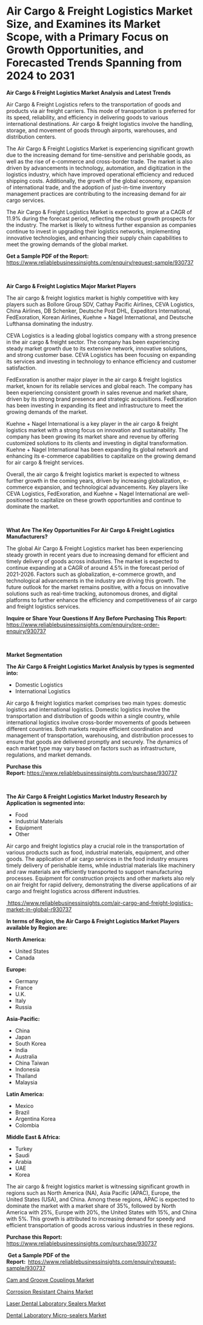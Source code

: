 <p><h1>Air Cargo & Freight Logistics Market Size, and Examines its Market Scope, with a Primary Focus on Growth Opportunities, and Forecasted Trends Spanning from 2024 to 2031</h1></p><p><strong>Air Cargo & Freight Logistics Market Analysis and Latest Trends</strong></p>
<p><p>Air Cargo & Freight Logistics refers to the transportation of goods and products via air freight carriers. This mode of transportation is preferred for its speed, reliability, and efficiency in delivering goods to various international destinations. Air cargo & freight logistics involve the handling, storage, and movement of goods through airports, warehouses, and distribution centers.</p><p>The Air Cargo & Freight Logistics Market is experiencing significant growth due to the increasing demand for time-sensitive and perishable goods, as well as the rise of e-commerce and cross-border trade. The market is also driven by advancements in technology, automation, and digitization in the logistics industry, which have improved operational efficiency and reduced shipping costs. Additionally, the growth of the global economy, expansion of international trade, and the adoption of just-in-time inventory management practices are contributing to the increasing demand for air cargo services.</p><p>The Air Cargo & Freight Logistics Market is expected to grow at a CAGR of 11.9% during the forecast period, reflecting the robust growth prospects for the industry. The market is likely to witness further expansion as companies continue to invest in upgrading their logistics networks, implementing innovative technologies, and enhancing their supply chain capabilities to meet the growing demands of the global market.</p></p>
<p><strong>Get a Sample PDF of the Report:&nbsp;</strong> <a href="https://www.reliablebusinessinsights.com/enquiry/request-sample/930737">https://www.reliablebusinessinsights.com/enquiry/request-sample/930737</a></p>
<p>&nbsp;</p>
<p><strong>Air Cargo & Freight Logistics Major Market Players</strong></p>
<p><p>The air cargo & freight logistics market is highly competitive with key players such as Bollore Group SDV, Cathay Pacific Airlines, CEVA Logistics, China Airlines, DB Schenker, Deutsche Post DHL, Expeditors International, FedExoration, Korean Airlines, Kuehne + Nagel International, and Deutsche Lufthansa dominating the industry.</p><p>CEVA Logistics is a leading global logistics company with a strong presence in the air cargo & freight sector. The company has been experiencing steady market growth due to its extensive network, innovative solutions, and strong customer base. CEVA Logistics has been focusing on expanding its services and investing in technology to enhance efficiency and customer satisfaction.</p><p>FedExoration is another major player in the air cargo & freight logistics market, known for its reliable services and global reach. The company has been experiencing consistent growth in sales revenue and market share, driven by its strong brand presence and strategic acquisitions. FedExoration has been investing in expanding its fleet and infrastructure to meet the growing demands of the market.</p><p>Kuehne + Nagel International is a key player in the air cargo & freight logistics market with a strong focus on innovation and sustainability. The company has been growing its market share and revenue by offering customized solutions to its clients and investing in digital transformation. Kuehne + Nagel International has been expanding its global network and enhancing its e-commerce capabilities to capitalize on the growing demand for air cargo & freight services.</p><p>Overall, the air cargo & freight logistics market is expected to witness further growth in the coming years, driven by increasing globalization, e-commerce expansion, and technological advancements. Key players like CEVA Logistics, FedExoration, and Kuehne + Nagel International are well-positioned to capitalize on these growth opportunities and continue to dominate the market.</p></p>
<p>&nbsp;</p>
<p><strong>What Are The Key Opportunities For Air Cargo & Freight Logistics Manufacturers?</strong></p>
<p><p>The global Air Cargo & Freight Logistics market has been experiencing steady growth in recent years due to increasing demand for efficient and timely delivery of goods across industries. The market is expected to continue expanding at a CAGR of around 4.5% in the forecast period of 2021-2026. Factors such as globalization, e-commerce growth, and technological advancements in the industry are driving this growth. The future outlook for the market remains positive, with a focus on innovative solutions such as real-time tracking, autonomous drones, and digital platforms to further enhance the efficiency and competitiveness of air cargo and freight logistics services.</p></p>
<p><strong>Inquire or Share Your Questions If Any Before Purchasing This Report:</strong> <a href="https://www.reliablebusinessinsights.com/enquiry/pre-order-enquiry/930737">https://www.reliablebusinessinsights.com/enquiry/pre-order-enquiry/930737</a></p>
<p>&nbsp;</p>
<p><strong>Market Segmentation</strong></p>
<p><strong>The Air Cargo & Freight Logistics Market Analysis by types is segmented into:</strong></p>
<p><ul><li>Domestic Logistics</li><li>International Logistics</li></ul></p>
<p><p>Air cargo & freight logistics market comprises two main types: domestic logistics and international logistics. Domestic logistics involve the transportation and distribution of goods within a single country, while international logistics involve cross-border movements of goods between different countries. Both markets require efficient coordination and management of transportation, warehousing, and distribution processes to ensure that goods are delivered promptly and securely. The dynamics of each market type may vary based on factors such as infrastructure, regulations, and market demands.</p></p>
<p><strong>Purchase this Report:&nbsp;</strong><a href="https://www.reliablebusinessinsights.com/purchase/930737">https://www.reliablebusinessinsights.com/purchase/930737</a></p>
<p>&nbsp;</p>
<p><strong>The Air Cargo & Freight Logistics Market Industry Research by Application is segmented into:</strong></p>
<p><ul><li>Food</li><li>Industrial Materials</li><li>Equipment</li><li>Other</li></ul></p>
<p><p>Air cargo and freight logistics play a crucial role in the transportation of various products such as food, industrial materials, equipment, and other goods. The application of air cargo services in the food industry ensures timely delivery of perishable items, while industrial materials like machinery and raw materials are efficiently transported to support manufacturing processes. Equipment for construction projects and other markets also rely on air freight for rapid delivery, demonstrating the diverse applications of air cargo and freight logistics across different industries.</p></p>
<p><a href="https://www.reliablebusinessinsights.com/air-cargo-and-freight-logistics-market-in-global-r930737">&nbsp;https://www.reliablebusinessinsights.com/air-cargo-and-freight-logistics-market-in-global-r930737</a></p>
<p><strong>In terms of Region, the Air Cargo & Freight Logistics Market Players available by Region are:</strong></p>
<p>
    <p> <strong> North America: </strong>
        <ul>
            <li>United States</li>
            <li>Canada</li>
        </ul>
        </p> 
    <p> <strong> Europe: </strong>
        <ul>
            <li>Germany</li>
            <li>France</li>
            <li>U.K.</li>
            <li>Italy</li>
            <li>Russia</li>
        </ul>
        </p> 
    <p> <strong> Asia-Pacific: </strong>
        <ul>
            <li>China</li>
            <li>Japan</li>
            <li>South Korea</li>
            <li>India</li>
            <li>Australia</li>
            <li>China Taiwan</li>
            <li>Indonesia</li>
            <li>Thailand</li>
            <li>Malaysia</li>
        </ul>
        </p> 
    <p> <strong> Latin America: </strong>
        <ul>
            <li>Mexico</li>
            <li>Brazil</li>
            <li>Argentina Korea</li>
            <li>Colombia</li>
        </ul>
        </p> 
    <p> <strong> Middle East & Africa: </strong>
        <ul>
            <li>Turkey</li>
            <li>Saudi</li>
            <li>Arabia</li>
            <li>UAE</li>
            <li>Korea</li>
        </ul>
    </p>
    </p>
<p><p>The air cargo & freight logistics market is witnessing significant growth in regions such as North America (NA), Asia Pacific (APAC), Europe, the United States (USA), and China. Among these regions, APAC is expected to dominate the market with a market share of 35%, followed by North America with 25%, Europe with 20%, the United States with 15%, and China with 5%. This growth is attributed to increasing demand for speedy and efficient transportation of goods across various industries in these regions.</p></p>
<p><strong>Purchase this Report: </strong><a href="https://www.reliablebusinessinsights.com/purchase/930737">https://www.reliablebusinessinsights.com/purchase/930737</a></p>
<p>&nbsp;<strong>Get a Sample PDF of the Report:&nbsp;&nbsp;</strong><a href="https://www.reliablebusinessinsights.com/enquiry/request-sample/930737">https://www.reliablebusinessinsights.com/enquiry/request-sample/930737</a></p>
<p><strong></strong></p>
<p><p><a href="https://medium.com/@lottierunte68/cam-and-groove-couplings-market-size-is-growing-at-cagr-of-5-4-c7e0378a37aa">Cam and Groove Couplings Market</a></p><p><a href="https://medium.com/@codystark63/corrosion-resistant-chains-market-growth-outlook-from-2024-to-2031-and-it-is-projecting-at-4-1-5cd9a83597cc">Corrosion Resistant Chains Market</a></p><p><a href="https://github.com/MaryamSipes/Market-Research-Report-List-1/blob/main/laser-dental-laboratory-sealers-market.md">Laser Dental Laboratory Sealers Market</a></p><p><a href="https://github.com/eliasMan59/Market-Research-Report-List-1/blob/main/dental-laboratory-micro-sealers-market.md">Dental Laboratory Micro-sealers Market</a></p></p>